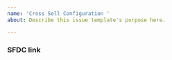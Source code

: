 ```yaml
---
name: 'Cross Sell Configuration '
about: Describe this issue template's purpose here.

---
```


### SFDC link
